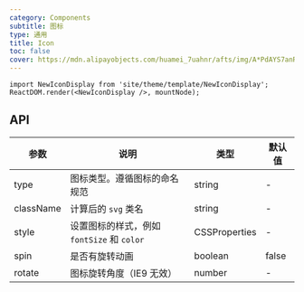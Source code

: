 ```yaml
---
category: Components
subtitle: 图标
type: 通用
title: Icon
toc: false
cover: https://mdn.alipayobjects.com/huamei_7uahnr/afts/img/A*PdAYS7anRpoAAAAAAAAAAAAADrJ8AQ/original
---
```


```__react
import NewIconDisplay from 'site/theme/template/NewIconDisplay';
ReactDOM.render(<NewIconDisplay />, mountNode);
```

## API

| 参数      | 说明                                       | 类型          | 默认值 |
| --------- | ------------------------------------------ | ------------- | ------ |
| type      | 图标类型。遵循图标的命名规范               | string        | -      |
| className | 计算后的 `svg` 类名                        | string        | -      |
| style     | 设置图标的样式，例如 `fontSize` 和 `color` | CSSProperties | -      |
| spin      | 是否有旋转动画                             | boolean       | false  |
| rotate    | 图标旋转角度（IE9 无效）                   | number        | -      |

